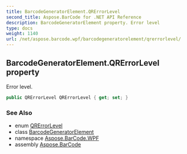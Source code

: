 ```yaml
---
title: BarcodeGeneratorElement.QRErrorLevel
second_title: Aspose.BarCode for .NET API Reference
description: BarcodeGeneratorElement property. Error level
type: docs
weight: 1140
url: /net/aspose.barcode.wpf/barcodegeneratorelement/qrerrorlevel/
---
```

## BarcodeGeneratorElement.QRErrorLevel property

Error level.

```csharp
public QRErrorLevel QRErrorLevel { get; set; }
```

### See Also

* enum [QRErrorLevel](../../../aspose.barcode.generation/qrerrorlevel/)
* class [BarcodeGeneratorElement](../)
* namespace [Aspose.BarCode.WPF](../../barcodegeneratorelement/)
* assembly [Aspose.BarCode](../../../)


